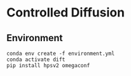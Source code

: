 # Controlled Diffusion


## Environment

```
conda env create -f environment.yml
conda activate dift
pip install hpsv2 omegaconf
```